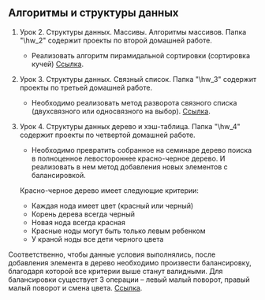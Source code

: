 ## Алгоритмы и структуры данных

1. Урок 2. Структуры данных. Массивы. Алгоритмы массивов. Папка "\hw_2\" содержит проекты по второй домашней работе.   
    +   Реализовать алгоритм пирамидальной сортировки (сортировка кучей) [Cсылка](https://github.com/ColdSun93/Algorithms_and_data_structures/tree/main/hw_2 "проект").

2. Урок 3. Структуры данных. Связный список. Папка "\hw_3\" содержит проекты по третьей домашней работе.   
    +   Необходимо реализовать метод разворота связного списка (двухсвязного или односвязного на выбор). [Cсылка](https://github.com/ColdSun93/Algorithms_and_data_structures/tree/main/hw_3 "проект"). 

3. Урок 4. Структуры данных дерево и хэш-таблица. Папка "\hw_4\" содержит проекты по четвертой домашней работе.   
    +   Необходимо превратить собранное на семинаре дерево поиска в полноценное левостороннее красно-черное дерево. И реализовать в нем метод добавления новых элементов с балансировкой.

    Красно-черное дерево имеет следующие критерии:
    -  Каждая нода имеет цвет (красный или черный)
    -  Корень дерева всегда черный
    -  Новая нода всегда красная
    -  Красные ноды могут быть только левым ребенком
    -  У краной ноды все дети черного цвета

Соответственно, чтобы данные условия выполнялись, после добавления элемента в дерево необходимо произвести балансировку, благодаря которой все критерии выше станут валидными. Для балансировки существует 3 операции – левый малый поворот, правый малый поворот и смена цвета. [Cсылка](https://github.com/ColdSun93/Algorithms_and_data_structures/tree/main/hw_4 "проект"). 